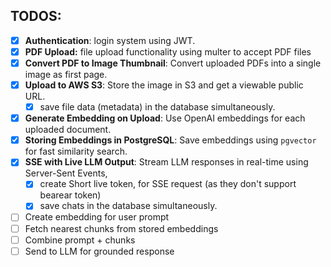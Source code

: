 ## TODOS: 

- [x] **Authentication**: login system using JWT.
- [x] **PDF Upload:** file upload functionality using multer to accept PDF files
- [X] **Convert PDF to Image Thumbnail**: Convert uploaded PDFs into a single image as first page. 
- [x] **Upload to AWS S3**: Store the image in S3 and get a viewable public URL.
  - [x] save file data (metadata) in the database simultaneously.
- [x] **Generate Embedding on Upload**: Use OpenAI embeddings for each uploaded document.
- [x] **Storing Embeddings in PostgreSQL**: Save embeddings using `pgvector` for fast similarity search.
- [x] **SSE with Live LLM Output**: Stream LLM responses in real-time using Server-Sent Events,
  - [x] create Short live token, for SSE request (as they don't support bearear token)
  - [x] save chats in the database simultaneously.
- [ ] Create embedding for user prompt
- [ ] Fetch nearest chunks from stored embeddings
- [ ] Combine prompt + chunks
- [ ] Send to LLM for grounded response
